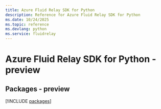 ```yaml
---
title: Azure Fluid Relay SDK for Python
description: Reference for Azure Fluid Relay SDK for Python
ms.date: 10/24/2025
ms.topic: reference
ms.devlang: python
ms.service: fluidrelay
---
```

# Azure Fluid Relay SDK for Python - preview
## Packages - preview
[!INCLUDE [packages](fluid-relay-index.md)]